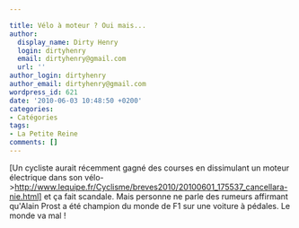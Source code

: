```yaml
---

title: Vélo à moteur ? Oui mais...
author:
  display_name: Dirty Henry
  login: dirtyhenry
  email: dirtyhenry@gmail.com
  url: ''
author_login: dirtyhenry
author_email: dirtyhenry@gmail.com
wordpress_id: 621
date: '2010-06-03 10:48:50 +0200'
categories:
- Catégories
tags:
- La Petite Reine
comments: []
---
```

[Un cycliste aurait récemment gagné des courses en dissimulant un moteur électrique dans son vélo->http://www.lequipe.fr/Cyclisme/breves2010/20100601_175537_cancellara-nie.html] et ça fait scandale. Mais personne ne parle des rumeurs affirmant qu'Alain Prost a été champion du monde de F1 sur une voiture à pédales. Le monde va mal !

